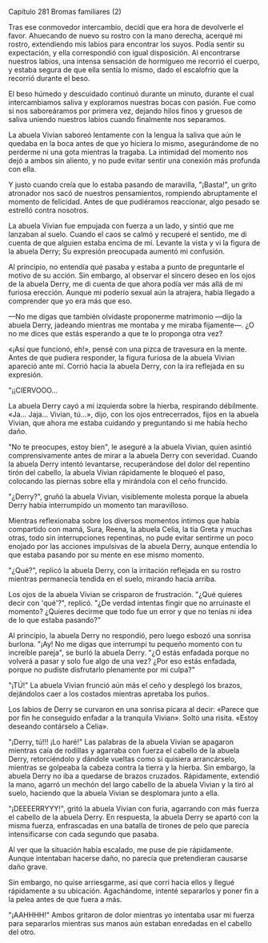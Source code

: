 
Capítulo 281 Bromas familiares (2)

Tras ese conmovedor intercambio, decidí que era hora de devolverle el favor. Ahuecando de nuevo su rostro con la mano derecha, acerqué mi rostro, extendiendo mis labios para encontrar los suyos. Podía sentir su expectación, y ella correspondió con igual disposición. Al encontrarse nuestros labios, una intensa sensación de hormigueo me recorrió el cuerpo, y estaba segura de que ella sentía lo mismo, dado el escalofrío que la recorrió durante el beso.

El beso húmedo y descuidado continuó durante un minuto, durante el cual intercambiamos saliva y exploramos nuestras bocas con pasión. Fue como si nos saboreáramos por primera vez, dejando hilos finos y gruesos de saliva uniendo nuestros labios cuando finalmente nos separamos.

La abuela Vivian saboreó lentamente con la lengua la saliva que aún le quedaba en la boca antes de que yo hiciera lo mismo, asegurándome de no perderme ni una gota mientras la tragaba. La intimidad del momento nos dejó a ambos sin aliento, y no pude evitar sentir una conexión más profunda con ella.

Y justo cuando creía que lo estaba pasando de maravilla, "¡Basta!", un grito atronador nos sacó de nuestros pensamientos, rompiendo abruptamente el momento de felicidad. Antes de que pudiéramos reaccionar, algo pesado se estrelló contra nosotros.

La abuela Vivian fue empujada con fuerza a un lado, y sintió que me lanzaban al suelo. Cuando el caos se calmó y recuperé el sentido, me di cuenta de que alguien estaba encima de mí. Levante la vista y vi la figura de la abuela Derry; Su expresión preocupada aumentó mi confusión.

Al principio, no entendía qué pasaba y estaba a punto de preguntarle el motivo de su acción. Sin embargo, al observar el sincero deseo en los ojos de la abuela Derry, me di cuenta de que ahora podía ver más allá de mi furiosa erección. Aunque mi poderío sexual aún la atrajera, había llegado a comprender que yo era más que eso.

—No me digas que también olvidaste proponerme matrimonio —dijo la abuela Derry, jadeando mientras me montaba y me miraba fijamente—. ¿O no me dices que estás esperando a que te lo proponga otra vez?

«¡Así que funcionó, eh!», pensé con una pizca de travesura en la mente. Antes de que pudiera responder, la figura furiosa de la abuela Vivian apareció ante mí. Corrió hacia la abuela Derry, con la ira reflejada en su expresión.

"¡¡CIERVOOO...

La abuela Derry cayó a mi izquierda sobre la hierba, respirando débilmente. «Ja... Jaja... Vivian, tú...», dijo, con los ojos entrecerrados, fijos en la abuela Vivian, que ahora me estaba cuidando y preguntando si me había hecho daño.

"No te preocupes, estoy bien", le aseguré a la abuela Vivian, quien asintió comprensivamente antes de mirar a la abuela Derry con severidad. Cuando la abuela Derry intentó levantarse, recuperándose del dolor del repentino tirón del cabello, la abuela Vivian rápidamente le bloqueó el paso, colocando las piernas sobre ella y mirándola con el ceño fruncido.

"¿Derry?", gruñó la abuela Vivian, visiblemente molesta porque la abuela Derry había interrumpido un momento tan maravilloso.

Mientras reflexionaba sobre los diversos momentos íntimos que había compartido con mamá, Sura, Reena, la abuela Celia, la tía Greta y muchas otras, todo sin interrupciones repentinas, no pude evitar sentirme un poco enojado por las acciones impulsivas de la abuela Derry, aunque entendía lo que estaba pasando por su mente en ese mismo momento.

"¿Qué?", ​​replicó la abuela Derry, con la irritación reflejada en su rostro mientras permanecía tendida en el suelo, mirando hacia arriba.

Los ojos de la abuela Vivian se crisparon de frustración. "¿Qué quieres decir con 'qué'?", replicó. "¿De verdad intentas fingir que no arruinaste el momento? ¿Quieres decirme que todo fue un error y que no tenías ni idea de lo que estaba pasando?"

Al principio, la abuela Derry no respondió, pero luego esbozó una sonrisa burlona. "¡Ay! No me digas que interrumpí tu pequeño momento con tu increíble pareja", se burló la abuela Derry. "¿O estás enfadada porque no volverá a pasar y solo fue algo de una vez? ¿Por eso estás enfadada, porque no pudiste disfrutarlo plenamente por mi culpa?"

"¡TÚ!" La abuela Vivian frunció aún más el ceño y desplegó los brazos, dejándolos caer a los costados mientras apretaba los puños.

Los labios de Derry se curvaron en una sonrisa pícara al decir: «Parece que por fin he conseguido enfadar a la tranquila Vivian». Soltó una risita. «Estoy deseando contárselo a Celia».

"¡Derry, tú!!! ¡Lo haré!" Las palabras de la abuela Vivian se apagaron mientras caía de rodillas y agarraba con fuerza el cabello de la abuela Derry, retorciéndolo y dándole vueltas como si quisiera arrancárselo, mientras se golpeaba la cabeza contra la tierra y la hierba. Sin embargo, la abuela Derry no iba a quedarse de brazos cruzados. Rápidamente, extendió la mano, agarró un mechón del largo cabello de la abuela Vivian y la tiró al suelo, haciendo que la abuela Vivian se desplomara junto a ella.

"¡DEEEERRYYY!", gritó la abuela Vivian con furia, agarrando con más fuerza el cabello de la abuela Derry. En respuesta, la abuela Derry se apartó con la misma fuerza, enfrascadas en una batalla de tirones de pelo que parecía intensificarse con cada segundo que pasaba.

Al ver que la situación había escalado, me puse de pie rápidamente. Aunque intentaban hacerse daño, no parecía que pretendieran causarse daño grave.

Sin embargo, no quise arriesgarme, así que corrí hacia ellos y llegué rápidamente a su ubicación. Agachándome, intenté separarlos y poner fin a la pelea antes de que fuera a más.

"¡AAHHHH!" Ambos gritaron de dolor mientras yo intentaba usar mi fuerza para separarlos mientras sus manos aún estaban enredadas en el cabello del otro.
